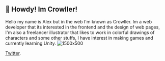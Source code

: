 
## 👋 Howdy! Im Crowller!

Hello my name is Alex but in the web I'm known as Crowller. Im a web developer that its interested in the frontend and the design of web pages, I'm also a freelancer illustrator that likes to work in colorful drawings of characters and some other stuffs, I have interest in making games and currently learning Unity.
![1500x500](https://user-images.githubusercontent.com/83981573/119547171-65597580-bd5a-11eb-8e1f-fbd0f9b59cb9.jpg)

[Twitter](https://www.twitter.com/tcrowller/).
